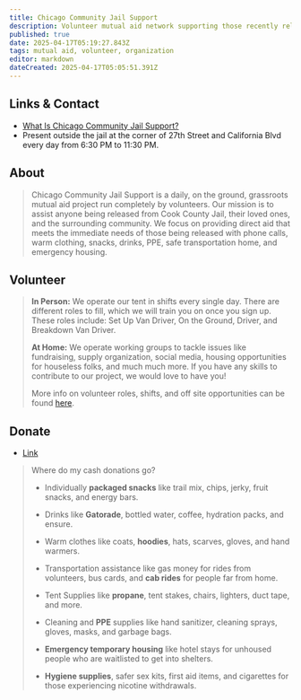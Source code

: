 ```yaml
---
title: Chicago Community Jail Support
description: Volunteer mutual aid network supporting those recently released from Cook County Jail.
published: true
date: 2025-04-17T05:19:27.843Z
tags: mutual aid, volunteer, organization
editor: markdown
dateCreated: 2025-04-17T05:05:51.391Z
---
```


## Links & Contact
- [What Is Chicago Community Jail Support?](https://chicago-community-jail-support.webnode.page/)
- Present outside the jail at the corner of 27th Street and California Blvd every day from 6:30 PM to 11:30 PM. 

## About
> Chicago Community Jail Support is a daily, on the ground, grassroots mutual aid project run completely by volunteers. Our mission is to assist anyone being released from Cook County Jail, their loved ones, and the surrounding community. We focus on providing direct aid that meets the immediate needs of those being released with phone calls, warm clothing, snacks, drinks, PPE, safe transportation home, and emergency housing. 

## Volunteer
> **In Person:** We operate our tent in shifts every single day. There are different roles to fill, which we will train you on once you sign up. These roles include: Set Up Van Driver, On the Ground, Driver, and Breakdown Van Driver. 
> 
> **At Home:** We operate working groups to tackle issues like fundraising, supply organization, social media, housing opportunities for houseless folks, and much much more. If you have any skills to contribute to our project, we would love to have you!
> 
> More info on volunteer roles, shifts, and off site opportunities can be found [here](https://chicago-community-jail-support.webnode.page/volunteer-roles/). 

## Donate
- [Link](https://chicago-community-jail-support.webnode.page/donate/)
> Where do my cash donations go?
> 
> *   Individually **packaged snacks** like trail mix, chips, jerky, fruit snacks, and energy bars.
>     
> *   Drinks like **Gatorade**, bottled water, coffee, hydration packs, and ensure.
>     
> *   Warm clothes like coats, **hoodies**, hats, scarves, gloves, and hand warmers. 
>     
> *   Transportation assistance like gas money for rides from volunteers, bus cards, and **cab rides** for people far from home.
>     
> *   Tent Supplies like **propane**, tent stakes, chairs, lighters, duct tape, and more.
>     
> *   Cleaning and **PPE** supplies like hand sanitizer, cleaning sprays, gloves, masks, and garbage bags.
>     
> *   **Emergency temporary housing** like hotel stays for unhoused people who are waitlisted to get into shelters. 
>     
> *   **Hygiene supplies**, safer sex kits, first aid items, and cigarettes for those experiencing nicotine withdrawals.

